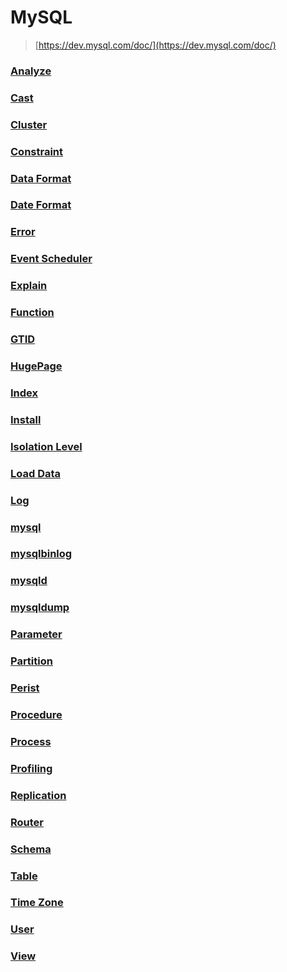 MySQL
===
>[https://dev.mysql.com/doc/](https://dev.mysql.com/doc/)

### [Analyze](./analyze/README.md)
### [Cast](./cast/README.md)
### [Cluster](./cluster/README.md)
### [Constraint](./constraint/README.md)
### [Data Format](./data-format/README.md)
### [Date Format](./date-format/README.md)
### [Error](./error.md)
### [Event Scheduler](./event-scheduler/README.md)
### [Explain](./explain/README.md)
### [Function](./function/README.md)
### [GTID](./gtid/README.md)
### [HugePage](./hugepage/README.md)
### [Index](./index/README.md)
### [Install](./install/README.md)
### [Isolation Level](./isolation-level/README.md)
### [Load Data](./load-data/README.md)
### [Log](./log/README.md)
### [mysql](./mysql/README.md)
### [mysqlbinlog](./mysqlbinlog/README.md)
### [mysqld](./mysqld/README.md)
### [mysqldump](./mysqldump/README.md)
### [Parameter](./parameter.md)
### [Partition](./partition/README.md)
### [Perist](./perist/README.md)
### [Procedure](./procedure/README.md)
### [Process](./process/README.md)
### [Profiling](./profiling/README.md)
### [Replication](./replication/README.md)
### [Router](./router/README.md)
### [Schema](./schema/README.md)
### [Table](./table/README.md)
### [Time Zone](./time-zone/README.md)
### [User](./user/README.md)
### [View](./view/README.md)

